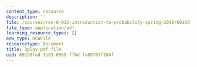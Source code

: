 ```yaml
---
content_type: resource
description: ''
file: /courses/res-6-012-introduction-to-probability-spring-2018/691b6fad3e830568ff6dfa09767f104f_vjYanZ1nsZg.pdf
file_type: application/pdf
learning_resource_types: []
ocw_type: OCWFile
resourcetype: Document
title: 3play pdf file
uid: 691b6fad-3e83-0568-ff6d-fa09767f104f
---
```

